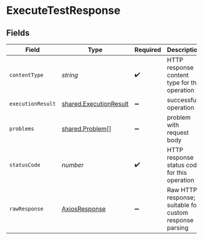 # ExecuteTestResponse


## Fields

| Field                                                            | Type                                                             | Required                                                         | Description                                                      |
| ---------------------------------------------------------------- | ---------------------------------------------------------------- | ---------------------------------------------------------------- | ---------------------------------------------------------------- |
| `contentType`                                                    | *string*                                                         | :heavy_check_mark:                                               | HTTP response content type for this operation                    |
| `executionResult`                                                | [shared.ExecutionResult](../../models/shared/executionresult.md) | :heavy_minus_sign:                                               | successful operation                                             |
| `problems`                                                       | [shared.Problem](../../models/shared/problem.md)[]               | :heavy_minus_sign:                                               | problem with request body                                        |
| `statusCode`                                                     | *number*                                                         | :heavy_check_mark:                                               | HTTP response status code for this operation                     |
| `rawResponse`                                                    | [AxiosResponse](https://axios-http.com/docs/res_schema)          | :heavy_minus_sign:                                               | Raw HTTP response; suitable for custom response parsing          |